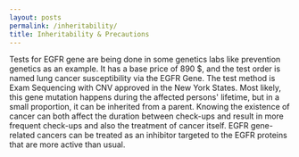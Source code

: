```yaml
---
layout: posts
permalink: /inheritability/
title: Inheritability & Precautions
---
```


Tests for EGFR gene are being done in some genetics labs like prevention genetics as an example. It has a base price of 890 $, and the test order is named lung cancer susceptibility via the EGFR Gene. The test method is Exam Sequencing with CNV approved in the New York States. Most likely, this gene mutation happens during the affected persons' lifetime, but in a small proportion, it can be inherited from a parent. Knowing the existence of cancer can both affect the duration between check-ups and result in more frequent check-ups and also the treatment of cancer itself. EGFR gene-related cancers can be treated as an inhibitor targeted to the EGFR proteins that are more active than usual.
